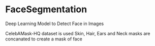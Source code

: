 # FaceSegmentation
 Deep Learning Model to Detect Face in Images

CelebAMask-HQ dataset is used
Skin, Hair, Ears and Neck masks are concanated to create a mask of face

